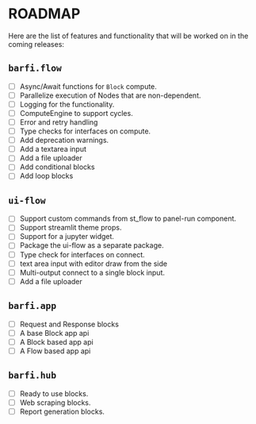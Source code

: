 # ROADMAP

Here are the list of features and functionality that will be worked on in the coming releases:

## `barfi.flow`

-   [ ] Async/Await functions for `Block` compute.
-   [ ] Parallelize execution of Nodes that are non-dependent.
-   [ ] Logging for the functionality.
-   [ ] ComputeEngine to support cycles.
-   [ ] Error and retry handling
-   [ ] Type checks for interfaces on compute.
-   [ ] Add deprecation warnings.
-   [ ] Add a textarea input
-   [ ] Add a file uploader
-   [ ] Add conditional blocks
-   [ ] Add loop blocks

## `ui-flow`

-   [ ] Support custom commands from st_flow to panel-run component.
-   [ ] Support streamlit theme props.
-   [ ] Support for a jupyter widget.
-   [ ] Package the ui-flow as a separate package.
-   [ ] Type check for interfaces on connect.
-   [ ] text area input with editor draw from the side
-   [ ] Multi-output connect to a single block input.
-   [ ] Add a file uploader

## `barfi.app`

-   [ ] Request and Response blocks
-   [ ] A base Block app api
-   [ ] A Block based app api
-   [ ] A Flow based app api

## `barfi.hub`

-   [ ] Ready to use blocks.
-   [ ] Web scraping blocks.
-   [ ] Report generation blocks.
